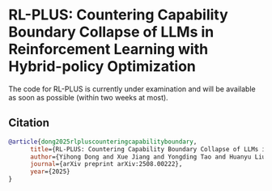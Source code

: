 # RL-PLUS: Countering Capability Boundary Collapse of LLMs in Reinforcement Learning with Hybrid-policy Optimization

The code for RL-PLUS is currently under examination and will be available as soon as possible (within two weeks at most).






## Citation
```bibtex
@article{dong2025rlpluscounteringcapabilityboundary,
      title={RL-PLUS: Countering Capability Boundary Collapse of LLMs in Reinforcement Learning with Hybrid-policy Optimization}, 
      author={Yihong Dong and Xue Jiang and Yongding Tao and Huanyu Liu and Kechi Zhang and Lili Mou and Rongyu Cao and Yingwei Ma and Jue Chen and Binhua Li and Zhi Jin and Fei Huang and        Yongbin Li and Ge Li},
      journal={arXiv preprint arXiv:2508.00222},
      year={2025}
}
```
